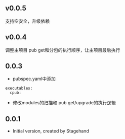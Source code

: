 ## v0.0.5
支持空安全，升级依赖

## v0.0.4
调整主项目 pub get和分包的执行顺序，让主项目最后执行

## 0.0.3
- pubspec.yaml中添加
```
executables:
  cpub:
```
- 修改modules的扫描和 pub get/upgrade的执行逻辑

## 0.0.1

- Initial version, created by Stagehand
